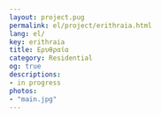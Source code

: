 ```yaml
---
layout: project.pug
permalink: el/project/erithraia.html
lang: el/
key: erithraia
title: Ερυθραία
category: Residential
og: true
descriptions:
- in progress
photos:
- "main.jpg"
---
```

